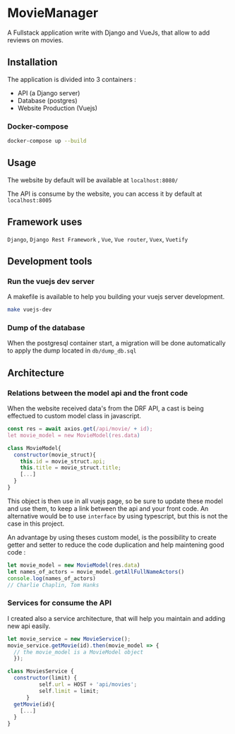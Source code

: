 # MovieManager

A Fullstack application write with Django and VueJs, that allow to add reviews on movies.

## Installation

The application is divided into 3 containers : 
- API (a Django server)
- Database (postgres)
- Website Production (Vuejs)

### Docker-compose
```bash
docker-compose up --build
```
## Usage

The website by default will be available at `localhost:8080/`

The API is consume by the website, you can access it by default at `localhost:8005`

## Framework uses 

`Django`, `Django Rest Framework` , `Vue`, `Vue router`, `Vuex`, `Vuetify`

## Development tools

### Run the vuejs dev server

A makefile is available to help you building your vuejs server development.

```bash
make vuejs-dev
```

### Dump of the database

When the postgresql container start, a migration will be done automatically to apply the dump located in `db/dump_db.sql`

## Architecture

### Relations between the model api and the front code

When the website received data's from the DRF API, a cast is being effectued to custom model class in javascript.
```js
const res = await axios.get(/api/movie/ + id);
let movie_model = new MovieModel(res.data)
```
```js
class MovieModel{
  constructor(movie_struct){
    this.id = movie_struct.api;
    this.title = movie_struct.title;
    [...]
  }
}
```
This object is then use in all vuejs page, so be sure to update these model and use them, to keep a link between the api and your front code.
An alternative would be to use `interface` by using typescript, but this is not the case in this project.

An advantage by using theses custom model, is the possibility to create getter and setter to reduce the code duplication and help maintening good code :
```js
let movie_model = new MovieModel(res.data)
let names_of_actors = movie_model.getAllFullNameActors()
console.log(names_of_actors) 
// Charlie Chaplin, Tom Hanks
```

### Services for consume the API

I created also a service architecture, that will help you maintain and adding new api easily.
```js
let movie_service = new MovieService();
movie_service.getMovie(id).then(movie_model => {
  // the movie_model is a MovieModel object
  });
```
```js
class MoviesService {
  constructor(limit) {
          self.url = HOST + 'api/movies';
          self.limit = limit;
      }
  getMovie(id){
    [...]
  }
}
